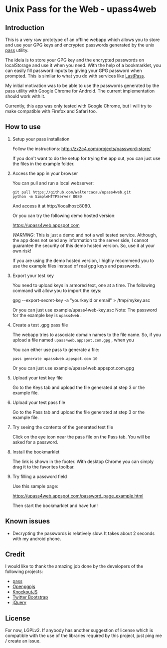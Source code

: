 # Unix Pass for the Web - upass4web


## Introduction

This is a very raw prototype of an offline webapp which allows you
to store and use your GPG keys and encrypted passwords generated by the
unix [pass](http://zx2c4.com/projects/password-store/) utility.

The ideia is to store your GPG key and the encrypted passwords
on localStorage and use it when you need. With the help of a bookmarklet,
you can easily fill password inputs by giving your GPG password
when prompted. This is similar to what you do with services like
[LastPass](lastpass.com).

My initial motivation was to be able to use the passwords generated
by the pass utility with Google Chrome for Android. The current implementation
should work with it.

Currently, this app was only tested with Google Chrome, but I will
try to make compatible with Firefox and Safari too.

## How to use


1.  Setup your pass installation

    Follow the instructions:
    http://zx2c4.com/projects/password-store/

    If you don't want to do the setup for trying the app out,
    you can just use the files in the example folder.

2.  Access the app in your browser

    You can pull and run a local webserver:

        git pull https://github.com/waltercacau/upass4web.git
        python -m SimpleHTTPServer 8080

    And access it at http://localhost:8080.

    Or you can try the following demo hosted version:

    https://upass4web.appspot.com

    *WARNING*: This is just a demo and not a well tested service.
    Although, the app does not send any information to the server side,
    I cannot guarantee the security of this demo hosted version. So,
    use it at your own risk!

    If you are using the demo hosted version, I highly recommend
    you to use the example files instead of real gpg keys and
    passwords.

3.  Export your test key

    You need to upload keys in armored text, one at a time.
    The following command will allow you to import the keys:

    gpg --export-secret-key -a "yourkeyid or email" > /tmp/mykey.asc

    Or you can just use example/upass4web-key.asc
    Note: The password for the example key is `upass4web` .

4.  Create a test .gpg pass file

    The webapp tries to associate domain names to the file name.
    So, if you upload a file named `upass4web.appspot.com.gpg` ,
    when you

    You can either use pass to generate a file:

        pass generate upass4web.appspot.com 10

    Or you can just use example/upass4web.appspot.com.gpg

5.  Upload your test key file

    Go to the Keys tab and upload the file generated at step 3
    or the example file.

6.  Upload your test pass file

    Go to the Pass tab and upload the file generated at step 3
    or the example file.

7.  Try seeing the contents of the generated test file

    Click on the eye icon near the pass file on the Pass tab.
    You will be asked for a password.

8.  Install the bookmarklet

    The link is shown in the footer. With desktop Chrome you can simply
    drag it to the favorites toolbar.

9.  Try filling a password field

    Use this sample page:

    https://upass4web.appspot.com/password_page_example.html

    Then start the bookmarklet and have fun!


## Known issues

*   Decrypting the passwords is relatively slow. It takes about 2 seconds with my android phone.

## Credit

I would like to thank the amazing job done by the developers of
the following projects:

 * [pass](http://zx2c4.com/projects/password-store/)
 * [Openpgpjs](https://github.com/openpgpjs/openpgpjs)
 * [KnockoutJS](http://knockoutjs.com/)
 * [Twitter Bootstrap](http://knockoutjs.com/)
 * [jQuery](http://jquery.com/)

## License

For now, LGPLv2. If anybody has another suggestion of license which
is compatible with the use of the libraries required by this project,
just ping me / create an issue.
